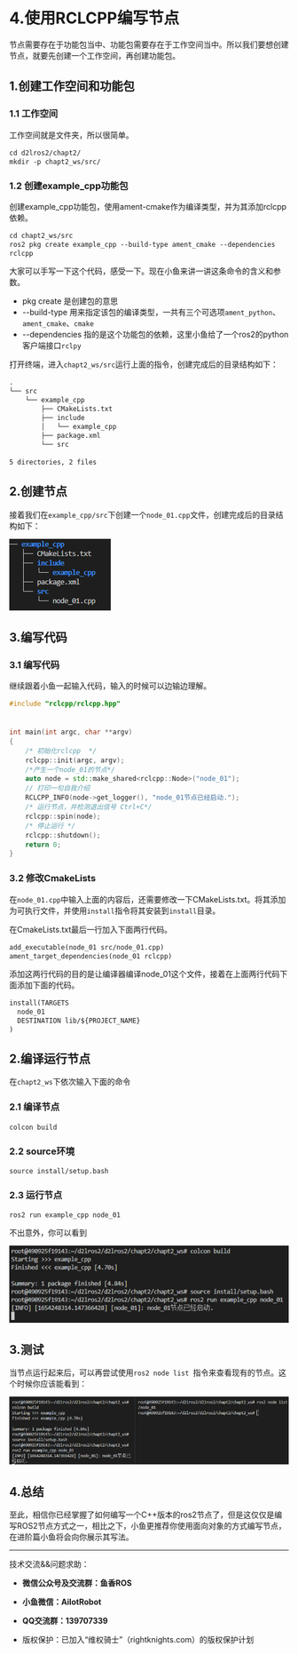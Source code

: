 # 4.使用RCLCPP编写节点

节点需要存在于功能包当中、功能包需要存在于工作空间当中。所以我们要想创建节点，就要先创建一个工作空间，再创建功能包。

## 1.创建工作空间和功能包

### 1.1 工作空间

工作空间就是文件夹，所以很简单。

```
cd d2lros2/chapt2/
mkdir -p chapt2_ws/src/
```

### 1.2 创建example_cpp功能包

创建example_cpp功能包，使用ament-cmake作为编译类型，并为其添加rclcpp依赖。

```
cd chapt2_ws/src
ros2 pkg create example_cpp --build-type ament_cmake --dependencies rclcpp
```

大家可以手写一下这个代码，感受一下。现在小鱼来讲一讲这条命令的含义和参数。

- pkg create 是创建包的意思
- --build-type 用来指定该包的编译类型，一共有三个可选项`ament_python`、`ament_cmake`、`cmake`
- --dependencies 指的是这个功能包的依赖，这里小鱼给了一个ros2的python客户端接口`rclpy`



打开终端，进入`chapt2_ws/src`运行上面的指令，创建完成后的目录结构如下：

```
.
└── src
    └── example_cpp
        ├── CMakeLists.txt
        ├── include
        │   └── example_cpp
        ├── package.xml
        └── src

5 directories, 2 files
```

## 2.创建节点

接着我们在`example_cpp/src`下创建一个`node_01.cpp`文件，创建完成后的目录结构如下：

![image-20220603171631334](4.使用RCLCPP编写节点/imgs/image-20220603171631334.png)

## 3.编写代码

### 3.1 编写代码

继续跟着小鱼一起输入代码，输入的时候可以边输边理解。

```cpp
#include "rclcpp/rclcpp.hpp"


int main(int argc, char **argv)
{
    /* 初始化rclcpp  */
    rclcpp::init(argc, argv);
    /*产生一个node_01的节点*/
    auto node = std::make_shared<rclcpp::Node>("node_01");
    // 打印一句自我介绍
    RCLCPP_INFO(node->get_logger(), "node_01节点已经启动.");
    /* 运行节点，并检测退出信号 Ctrl+C*/
    rclcpp::spin(node);
    /* 停止运行 */
    rclcpp::shutdown();
    return 0;
}
```

### 3.2 修改CmakeLists

在`node_01.cpp`中输入上面的内容后，还需要修改一下CMakeLists.txt。将其添加为可执行文件，并使用`install`指令将其安装到`install`目录。

在CmakeLists.txt最后一行加入下面两行代码。

```
add_executable(node_01 src/node_01.cpp)
ament_target_dependencies(node_01 rclcpp)
```

添加这两行代码的目的是让编译器编译node_01这个文件，接着在上面两行代码下面添加下面的代码。

```shell
install(TARGETS
  node_01
  DESTINATION lib/${PROJECT_NAME}
)
```

## 2.编译运行节点

在`chapt2_ws`下依次输入下面的命令

### 2.1 编译节点

```
colcon build
```

### 2.2 source环境

```
source install/setup.bash
```

### 2.3 运行节点

```
ros2 run example_cpp node_01
```

不出意外，你可以看到

![image-20220603172524241](4.使用RCLCPP编写节点/imgs/image-20220603172524241.png)

## 3.测试

当节点运行起来后，可以再尝试使用`ros2 node list `指令来查看现有的节点。这个时候你应该能看到：

![image-20220603172729457](4.使用RCLCPP编写节点/imgs/image-20220603172729457.png)

## 4.总结

至此，相信你已经掌握了如何编写一个C++版本的ros2节点了，但是这仅仅是编写ROS2节点方式之一，相比之下，小鱼更推荐你使用面向对象的方式编写节点，在进阶篇小鱼将会向你展示其写法。

--------------

技术交流&&问题求助：

- **微信公众号及交流群：鱼香ROS**
- **小鱼微信：AiIotRobot**
- **QQ交流群：139707339**

- 版权保护：已加入“维权骑士”（rightknights.com）的版权保护计划